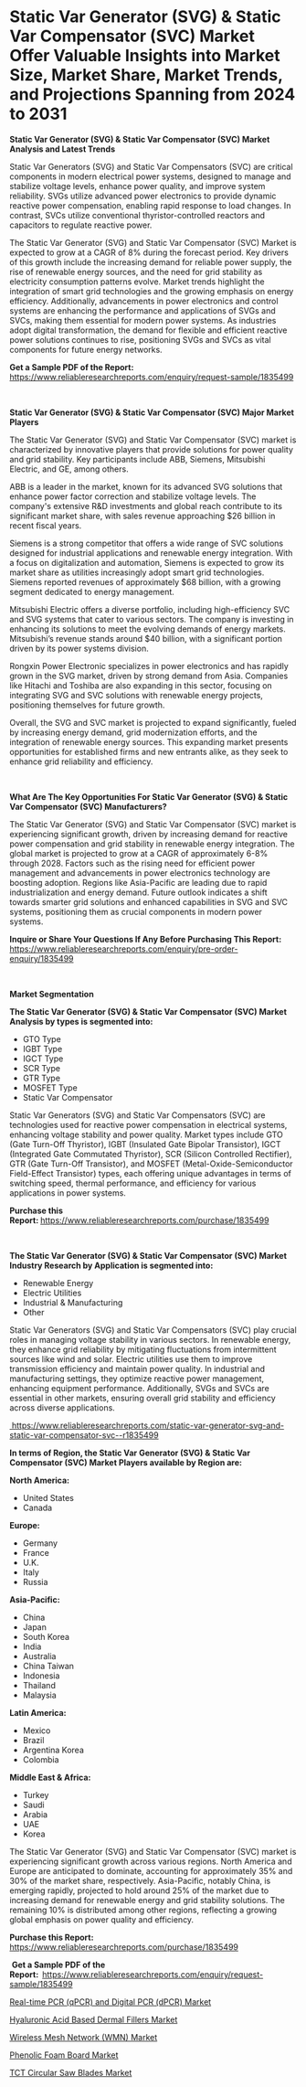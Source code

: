 <p><h1>Static Var Generator (SVG) & Static Var Compensator (SVC) Market Offer Valuable Insights into Market Size, Market Share, Market Trends, and Projections Spanning from 2024 to 2031</h1></p><p><strong>Static Var Generator (SVG) & Static Var Compensator (SVC) Market Analysis and Latest Trends</strong></p>
<p><p>Static Var Generators (SVG) and Static Var Compensators (SVC) are critical components in modern electrical power systems, designed to manage and stabilize voltage levels, enhance power quality, and improve system reliability. SVGs utilize advanced power electronics to provide dynamic reactive power compensation, enabling rapid response to load changes. In contrast, SVCs utilize conventional thyristor-controlled reactors and capacitors to regulate reactive power.</p><p>The Static Var Generator (SVG) and Static Var Compensator (SVC) Market is expected to grow at a CAGR of 8% during the forecast period. Key drivers of this growth include the increasing demand for reliable power supply, the rise of renewable energy sources, and the need for grid stability as electricity consumption patterns evolve. Market trends highlight the integration of smart grid technologies and the growing emphasis on energy efficiency. Additionally, advancements in power electronics and control systems are enhancing the performance and applications of SVGs and SVCs, making them essential for modern power systems. As industries adopt digital transformation, the demand for flexible and efficient reactive power solutions continues to rise, positioning SVGs and SVCs as vital components for future energy networks.</p></p>
<p><strong>Get a Sample PDF of the Report:&nbsp;</strong> <a href="https://www.reliableresearchreports.com/enquiry/request-sample/1835499?utm_campaign=13&utm_medium=2&utm_source=Github&utm_content=ia&utm_term=16102024&utm_id=static-var-generator-svg-static-var-compensator-svc">https://www.reliableresearchreports.com/enquiry/request-sample/1835499</a></p>
<p>&nbsp;</p>
<p><strong>Static Var Generator (SVG) & Static Var Compensator (SVC) Major Market Players</strong></p>
<p><p>The Static Var Generator (SVG) and Static Var Compensator (SVC) market is characterized by innovative players that provide solutions for power quality and grid stability. Key participants include ABB, Siemens, Mitsubishi Electric, and GE, among others.</p><p>ABB is a leader in the market, known for its advanced SVG solutions that enhance power factor correction and stabilize voltage levels. The company's extensive R&D investments and global reach contribute to its significant market share, with sales revenue approaching $26 billion in recent fiscal years.</p><p>Siemens is a strong competitor that offers a wide range of SVC solutions designed for industrial applications and renewable energy integration. With a focus on digitalization and automation, Siemens is expected to grow its market share as utilities increasingly adopt smart grid technologies. Siemens reported revenues of approximately $68 billion, with a growing segment dedicated to energy management.</p><p>Mitsubishi Electric offers a diverse portfolio, including high-efficiency SVC and SVG systems that cater to various sectors. The company is investing in enhancing its solutions to meet the evolving demands of energy markets. Mitsubishi’s revenue stands around $40 billion, with a significant portion driven by its power systems division.</p><p>Rongxin Power Electronic specializes in power electronics and has rapidly grown in the SVG market, driven by strong demand from Asia. Companies like Hitachi and Toshiba are also expanding in this sector, focusing on integrating SVG and SVC solutions with renewable energy projects, positioning themselves for future growth.</p><p>Overall, the SVG and SVC market is projected to expand significantly, fueled by increasing energy demand, grid modernization efforts, and the integration of renewable energy sources. This expanding market presents opportunities for established firms and new entrants alike, as they seek to enhance grid reliability and efficiency.</p></p>
<p>&nbsp;</p>
<p><strong>What Are The Key Opportunities For Static Var Generator (SVG) & Static Var Compensator (SVC) Manufacturers?</strong></p>
<p><p>The Static Var Generator (SVG) and Static Var Compensator (SVC) market is experiencing significant growth, driven by increasing demand for reactive power compensation and grid stability in renewable energy integration. The global market is projected to grow at a CAGR of approximately 6-8% through 2028. Factors such as the rising need for efficient power management and advancements in power electronics technology are boosting adoption. Regions like Asia-Pacific are leading due to rapid industrialization and energy demand. Future outlook indicates a shift towards smarter grid solutions and enhanced capabilities in SVG and SVC systems, positioning them as crucial components in modern power systems.</p></p>
<p><strong>Inquire or Share Your Questions If Any Before Purchasing This Report:</strong> <a href="https://www.reliableresearchreports.com/enquiry/pre-order-enquiry/1835499?utm_campaign=13&utm_medium=2&utm_source=Github&utm_content=ia&utm_term=16102024&utm_id=static-var-generator-svg-static-var-compensator-svc">https://www.reliableresearchreports.com/enquiry/pre-order-enquiry/1835499</a></p>
<p>&nbsp;</p>
<p><strong>Market Segmentation</strong></p>
<p><strong>The Static Var Generator (SVG) & Static Var Compensator (SVC) Market Analysis by types is segmented into:</strong></p>
<p><ul><li>GTO Type</li><li>IGBT Type</li><li>IGCT Type</li><li>SCR Type</li><li>GTR Type</li><li>MOSFET Type</li><li>Static Var Compensator</li></ul></p>
<p><p>Static Var Generators (SVG) and Static Var Compensators (SVC) are technologies used for reactive power compensation in electrical systems, enhancing voltage stability and power quality. Market types include GTO (Gate Turn-Off Thyristor), IGBT (Insulated Gate Bipolar Transistor), IGCT (Integrated Gate Commutated Thyristor), SCR (Silicon Controlled Rectifier), GTR (Gate Turn-Off Transistor), and MOSFET (Metal-Oxide-Semiconductor Field-Effect Transistor) types, each offering unique advantages in terms of switching speed, thermal performance, and efficiency for various applications in power systems.</p></p>
<p><strong>Purchase this Report:&nbsp;</strong><a href="https://www.reliableresearchreports.com/purchase/1835499?utm_campaign=13&utm_medium=2&utm_source=Github&utm_content=ia&utm_term=16102024&utm_id=static-var-generator-svg-static-var-compensator-svc">https://www.reliableresearchreports.com/purchase/1835499</a></p>
<p>&nbsp;</p>
<p><strong>The Static Var Generator (SVG) & Static Var Compensator (SVC) Market Industry Research by Application is segmented into:</strong></p>
<p><ul><li>Renewable Energy</li><li>Electric Utilities</li><li>Industrial & Manufacturing</li><li>Other</li></ul></p>
<p><p>Static Var Generators (SVG) and Static Var Compensators (SVC) play crucial roles in managing voltage stability in various sectors. In renewable energy, they enhance grid reliability by mitigating fluctuations from intermittent sources like wind and solar. Electric utilities use them to improve transmission efficiency and maintain power quality. In industrial and manufacturing settings, they optimize reactive power management, enhancing equipment performance. Additionally, SVGs and SVCs are essential in other markets, ensuring overall grid stability and efficiency across diverse applications.</p></p>
<p><a href="https://www.reliableresearchreports.com/static-var-generator-svg-and-static-var-compensator-svc--r1835499?utm_campaign=13&utm_medium=2&utm_source=Github&utm_content=ia&utm_term=16102024&utm_id=static-var-generator-svg-static-var-compensator-svc">&nbsp;https://www.reliableresearchreports.com/static-var-generator-svg-and-static-var-compensator-svc--r1835499</a></p>
<p><strong>In terms of Region, the Static Var Generator (SVG) & Static Var Compensator (SVC) Market Players available by Region are:</strong></p>
<p>
    <p> <strong> North America: </strong>
        <ul>
            <li>United States</li>
            <li>Canada</li>
        </ul>
        </p> 
    <p> <strong> Europe: </strong>
        <ul>
            <li>Germany</li>
            <li>France</li>
            <li>U.K.</li>
            <li>Italy</li>
            <li>Russia</li>
        </ul>
        </p> 
    <p> <strong> Asia-Pacific: </strong>
        <ul>
            <li>China</li>
            <li>Japan</li>
            <li>South Korea</li>
            <li>India</li>
            <li>Australia</li>
            <li>China Taiwan</li>
            <li>Indonesia</li>
            <li>Thailand</li>
            <li>Malaysia</li>
        </ul>
        </p> 
    <p> <strong> Latin America: </strong>
        <ul>
            <li>Mexico</li>
            <li>Brazil</li>
            <li>Argentina Korea</li>
            <li>Colombia</li>
        </ul>
        </p> 
    <p> <strong> Middle East & Africa: </strong>
        <ul>
            <li>Turkey</li>
            <li>Saudi</li>
            <li>Arabia</li>
            <li>UAE</li>
            <li>Korea</li>
        </ul>
    </p>
    </p>
<p><p>The Static Var Generator (SVG) and Static Var Compensator (SVC) market is experiencing significant growth across various regions. North America and Europe are anticipated to dominate, accounting for approximately 35% and 30% of the market share, respectively. Asia-Pacific, notably China, is emerging rapidly, projected to hold around 25% of the market due to increasing demand for renewable energy and grid stability solutions. The remaining 10% is distributed among other regions, reflecting a growing global emphasis on power quality and efficiency.</p></p>
<p><strong>Purchase this Report: </strong><a href="https://www.reliableresearchreports.com/purchase/1835499?utm_campaign=13&utm_medium=2&utm_source=Github&utm_content=ia&utm_term=16102024&utm_id=static-var-generator-svg-static-var-compensator-svc">https://www.reliableresearchreports.com/purchase/1835499</a></p>
<p>&nbsp;<strong>Get a Sample PDF of the Report:&nbsp;&nbsp;</strong><a href="https://www.reliableresearchreports.com/enquiry/request-sample/1835499?utm_campaign=13&utm_medium=2&utm_source=Github&utm_content=ia&utm_term=16102024&utm_id=static-var-generator-svg-static-var-compensator-svc">https://www.reliableresearchreports.com/enquiry/request-sample/1835499</a></p>
<p><strong></strong></p>
<p><p><a href="https://github.com/roydonhol47/Market-Research-Report-List-1/blob/main/real-time-pcr-qpcr-and-digital-pcr-dpcr-market.md?utm_campaign=13&utm_medium=2&utm_source=Github&utm_content=ia&utm_term=16102024&utm_id=static-var-generator-svg-static-var-compensator-svc">Real-time PCR (qPCR) and Digital PCR (dPCR) Market</a></p><p><a href="https://www.linkedin.com/pulse/hyaluronic-acid-based-dermal-fillers-market-industry-trends-forecast-w5gqc?utm_campaign=13&utm_medium=2&utm_source=Github&utm_content=ia&utm_term=16102024&utm_id=static-var-generator-svg-static-var-compensator-svc">Hyaluronic Acid Based Dermal Fillers Market</a></p><p><a href="https://github.com/pinesamshigoz/Market-Research-Report-List-1/blob/main/wireless-mesh-network-wmn-market.md?utm_campaign=13&utm_medium=2&utm_source=Github&utm_content=ia&utm_term=16102024&utm_id=static-var-generator-svg-static-var-compensator-svc">Wireless Mesh Network (WMN) Market</a></p><p><a href="https://www.linkedin.com/pulse/phenolic-foam-board-revenue-growth-report-2024-2031-westboro-98azc?utm_campaign=13&utm_medium=2&utm_source=Github&utm_content=ia&utm_term=16102024&utm_id=static-var-generator-svg-static-var-compensator-svc">Phenolic Foam Board Market</a></p><p><a href="https://www.linkedin.com/pulse/insights-tct-circular-saw-blades-market-players-size-geographical-hzacc?utm_campaign=13&utm_medium=2&utm_source=Github&utm_content=ia&utm_term=16102024&utm_id=static-var-generator-svg-static-var-compensator-svc">TCT Circular Saw Blades Market</a></p></p>